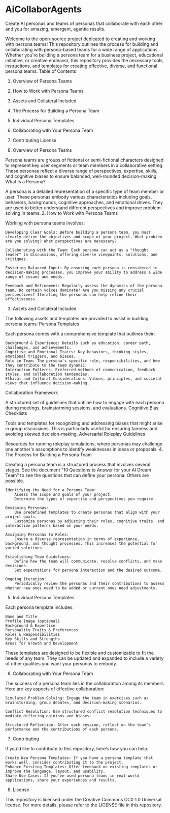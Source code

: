 # AiCollaborAgents
Create AI personas and teams of personas that collaborate with each other and you for amazing, emergent, agentic results.

Welcome to the open-source project dedicated to creating and working with persona teams! This repository outlines the process for building and collaborating with persona-based teams for a wide range of applications. Whether you're building a persona team for a business project, educational initiative, or creative endeavor, this repository provides the necessary tools, instructions, and templates for creating effective, diverse, and functional persona teams.
Table of Contents

  1.  Overview of Persona Teams
  2.  How to Work with Persona Teams
  3.  Assets and Collateral Included
  4.  The Process for Building a Persona Team
  5.  Individual Persona Templates
  6.  Collaborating with Your Persona Team
  7.  Contributing
       License

1. Overview of Persona Teams

Persona teams are groups of fictional or semi-fictional characters designed to represent key user segments or team members in a collaborative setting. These personas reflect a diverse range of perspectives, expertise, skills, and cognitive biases to ensure balanced, well-rounded decision-making.
What Is a Persona?

A persona is a detailed representation of a specific type of team member or user. These personas embody various characteristics including goals, behaviors, backgrounds, cognitive approaches, and emotional drives. They are used to better understand different perspectives and improve problem-solving in teams.
2. How to Work with Persona Teams

Working with persona teams involves:

    Developing Clear Goals: Before building a persona team, you must clearly define the objectives and scope of your project. What problem are you solving? What perspectives are necessary?

    Collaborating with the Team: Each persona can act as a "thought leader" in discussions, offering diverse viewpoints, solutions, and critiques.

    Fostering Balanced Input: By ensuring each persona is considered in decision-making processes, you improve your ability to address a wide range of issues and needs.

    Feedback and Refinement: Regularly assess the dynamics of the persona team. Do certain voices dominate? Are you missing any crucial perspectives? Iterating the personas can help refine their effectiveness.

3. Assets and Collateral Included

The following assets and templates are provided to assist in building persona teams:
Persona Templates

Each persona comes with a comprehensive template that outlines their:

    Background & Experience: Details such as education, career path, challenges, and achievements.
    Cognitive and Emotional Traits: Key behaviors, thinking styles, emotional triggers, and biases.
    Role in Team: The persona's specific role, responsibilities, and how they contribute to the team dynamic.
    Interaction Patterns: Preferred methods of communication, feedback styles, and collaboration tendencies.
    Ethical and Cultural Considerations: Values, principles, and societal views that influence decision-making.

Collaboration Framework

A structured set of guidelines that outline how to engage with each persona during meetings, brainstorming sessions, and evaluations.
Cognitive Bias Checklists

Tools and templates for recognizing and addressing biases that might arise in group discussions. This is particularly useful for ensuring fairness and avoiding skewed decision-making.
Adversarial Roleplay Guidelines

Resources for running roleplay simulations, where personas may challenge one another's assumptions to identify weaknesses in ideas or proposals.
4. The Process for Building a Persona Team

Creating a persona team is a structured process that involves several stages. See the document "10 Questions to Answer for your AI Dream Team" to see the questions that can define your persona. Others are possible.

    Identifying the Need for a Persona Team:
        Assess the scope and goals of your project.
        Determine the types of expertise and perspectives you require.

    Designing Personas:
        Use predefined templates to create personas that align with your project goals.
        Customize personas by adjusting their roles, cognitive traits, and interaction patterns based on your needs.

    Assigning Personas to Roles:
        Ensure a diverse representation in terms of experience, background, and thought processes. This increases the potential for varied solutions.

    Establishing Team Guidelines:
        Define how the team will communicate, resolve conflicts, and make decisions.
        Set expectations for persona interaction and the desired outcome.

    Ongoing Iteration:
        Periodically review the personas and their contributions to assess whether new ones need to be added or current ones need adjustments.

5. Individual Persona Templates

Each persona template includes:

    Name and Title
    Profile Image (optional)
    Background & Expertise
    Personality Traits & Preferences
    Roles & Responsibilities
    Key Skills and Strengths
    Areas for Growth and Development

These templates are designed to be flexible and customizable to fit the needs of any team. They can be updated and expanded to include a variety of other qualities you want your personas to embody.

6. Collaborating with Your Persona Team

The success of a persona team lies in the collaboration among its members. Here are key aspects of effective collaboration:

    Simulated Problem-Solving: Engage the team in exercises such as brainstorming, group debates, and decision-making scenarios.

    Conflict Resolution: Use structured conflict resolution techniques to mediate differing opinions and biases.

    Structured Reflection: After each session, reflect on the team’s performance and the contributions of each persona.

7. Contributing

If you'd like to contribute to this repository, here’s how you can help:

    Create New Persona Templates: If you have a persona template that works well, consider contributing it to the project.
    Enhance Existing Templates: Offer feedback on existing templates or improve the language, layout, and usability.
    Share Use Cases: If you've used persona teams in real-world applications, share your experiences and results.

8. License

This repository is licensed under the Creative Commons CC0 1.0 Universal license. For more details, please refer to the LICENSE file in this repository.
